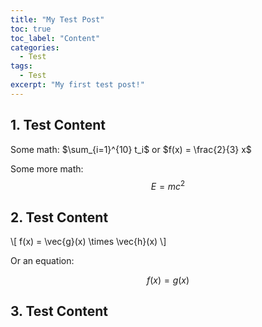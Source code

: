 ```yaml
---
title: "My Test Post"
toc: true
toc_label: "Content"
categories:
  - Test
tags:
  - Test
excerpt: "My first test post!"
---
```


## 1. Test Content

Some math: $\sum_{i=1}^{10} t_i$ or $f(x) = \frac{2}{3} x$

Some more math: $$ E = mc^2 $$

## 2. Test Content

\\[ f(x) = \vec{g}(x) \times \vec{h}(x) \\]

Or an equation:

$$ \begin{equation} \label{test} f(x) = g(x) \end{equation} $$

## 3. Test Content